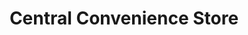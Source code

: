 ---
title: "Central Convenience Store"
url: /davao-city/central-convenience-store-macarthur-highway/
shop: convenience
---